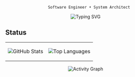 <div align="center">

```ascii                                                 
   Software Engineer • System Architect
```

<img src="https://readme-typing-svg.demolab.com?font=JetBrains+Mono&size=18&duration=3000&pause=1000&color=58A6FF&center=true&vCenter=true&width=800&lines=Software+Engineer;Sharif+University+Graduate;Go+and+Network+Enthusiast;" alt="Typing SVG" />
</div>

## Status

<div align="center">
<table>
<tr>
<td>

![GitHub Stats](https://github-readme-stats.vercel.app/api?username=senaxor&show_icons=true&count_private=true&hide_border=true&bg_color=0d1117&text_color=c9d1d9&icon_color=58a6ff&title_color=58a6ff)

</td>
<td>

![Top Languages](https://github-readme-stats.vercel.app/api/top-langs/?username=senaxor&layout=compact&hide_border=true&bg_color=0d1117&text_color=c9d1d9&title_color=58a6ff&hide=html,jupyter%20notebook,css)


</td>
</tr>
</table>

![Activity Graph](https://github-readme-activity-graph.vercel.app/graph?username=senaxor&theme=github-dark&hide_border=true&area=true&custom_title=Contribution%20Timeline)

</div>
